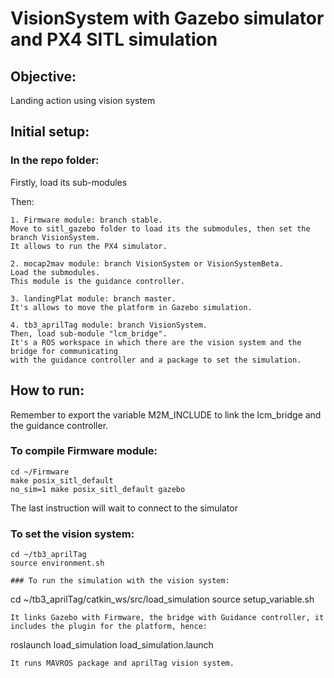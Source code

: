 # VisionSystem with Gazebo simulator and PX4 SITL simulation

## Objective:
Landing action using vision system

## Initial setup:

### In the repo folder:

Firstly, load its sub-modules

Then:

	1. Firmware module: branch stable.
	Move to sitl_gazebo folder to load its the submodules, then set the branch VisionSystem.
	It allows to run the PX4 simulator.

	2. mocap2mav module: branch VisionSystem or VisionSystemBeta.
	Load the submodules.
	This module is the guidance controller.

	3. landingPlat module: branch master.
	It's allows to move the platform in Gazebo simulation.

	4. tb3_aprilTag module: branch VisionSystem.
	Then, load sub-module "lcm_bridge".
	It's a ROS workspace in which there are the vision system and the bridge for communicating
	with the guidance controller and a package to set the simulation.

## How to run:

Remember to export the variable M2M_INCLUDE to link the lcm_bridge and the guidance controller.

### To compile Firmware module:
```
cd ~/Firmware
make posix_sitl_default
no_sim=1 make posix_sitl_default gazebo
```

The last instruction will wait to connect to the simulator

### To set the vision system:
```
cd ~/tb3_aprilTag
source environment.sh

### To run the simulation with the vision system:
```
cd ~/tb3_aprilTag/catkin_ws/src/load_simulation
source setup_variable.sh
```
It links Gazebo with Firmware, the bridge with Guidance controller, it includes the plugin for the platform, hence:
```
roslaunch load_simulation load_simulation.launch
```
It runs MAVROS package and aprilTag vision system.


